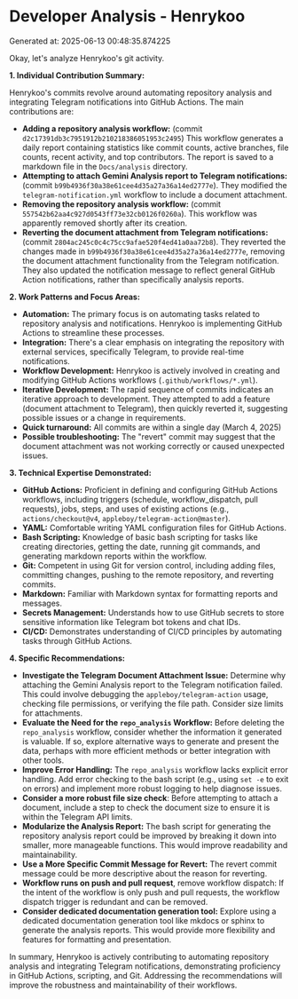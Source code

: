 # Developer Analysis - Henrykoo
Generated at: 2025-06-13 00:48:35.874225

Okay, let's analyze Henrykoo's git activity.

**1. Individual Contribution Summary:**

Henrykoo's commits revolve around automating repository analysis and integrating Telegram notifications into GitHub Actions.  The main contributions are:

*   **Adding a repository analysis workflow:** (commit `d2c17391db3c7951912b210218386051953c2495`) This workflow generates a daily report containing statistics like commit counts, active branches, file counts, recent activity, and top contributors.  The report is saved to a markdown file in the `Docs/analysis` directory.
*   **Attempting to attach Gemini Analysis report to Telegram notifications:** (commit `b99b4936f30a38e61cee4d35a27a36a14ed2777e`). They modified the `telegram-notification.yml` workflow to include a document attachment.
*   **Removing the repository analysis workflow:** (commit `557542b62aa4c927d0543ff73e32cb0126f0260a`). This workflow was apparently removed shortly after its creation.
*   **Reverting the document attachment from Telegram notifications:** (commit `2804ac245c0c4c75cc9afae520f4ed41a0aa72b8`). They reverted the changes made in `b99b4936f30a38e61cee4d35a27a36a14ed2777e`, removing the document attachment functionality from the Telegram notification. They also updated the notification message to reflect general GitHub Action notifications, rather than specifically analysis reports.

**2. Work Patterns and Focus Areas:**

*   **Automation:** The primary focus is on automating tasks related to repository analysis and notifications.  Henrykoo is implementing GitHub Actions to streamline these processes.
*   **Integration:** There's a clear emphasis on integrating the repository with external services, specifically Telegram, to provide real-time notifications.
*   **Workflow Development:** Henrykoo is actively involved in creating and modifying GitHub Actions workflows (`.github/workflows/*.yml`).
*   **Iterative Development:** The rapid sequence of commits indicates an iterative approach to development.  They attempted to add a feature (document attachment to Telegram), then quickly reverted it, suggesting possible issues or a change in requirements.
*   **Quick turnaround:** All commits are within a single day (March 4, 2025)
*   **Possible troubleshooting:** The "revert" commit may suggest that the document attachment was not working correctly or caused unexpected issues.

**3. Technical Expertise Demonstrated:**

*   **GitHub Actions:**  Proficient in defining and configuring GitHub Actions workflows, including triggers (schedule, workflow\_dispatch, pull requests), jobs, steps, and uses of existing actions (e.g., `actions/checkout@v4`, `appleboy/telegram-action@master`).
*   **YAML:** Comfortable writing YAML configuration files for GitHub Actions.
*   **Bash Scripting:**  Knowledge of basic bash scripting for tasks like creating directories, getting the date, running git commands, and generating markdown reports within the workflow.
*   **Git:** Competent in using Git for version control, including adding files, committing changes, pushing to the remote repository, and reverting commits.
*   **Markdown:** Familiar with Markdown syntax for formatting reports and messages.
*   **Secrets Management:** Understands how to use GitHub secrets to store sensitive information like Telegram bot tokens and chat IDs.
*   **CI/CD:** Demonstrates understanding of CI/CD principles by automating tasks through GitHub Actions.

**4. Specific Recommendations:**

*   **Investigate the Telegram Document Attachment Issue:** Determine why attaching the Gemini Analysis report to the Telegram notification failed.  This could involve debugging the `appleboy/telegram-action` usage, checking file permissions, or verifying the file path. Consider size limits for attachments.
*   **Evaluate the Need for the `repo_analysis` Workflow:** Before deleting the `repo_analysis` workflow, consider whether the information it generated is valuable. If so, explore alternative ways to generate and present the data, perhaps with more efficient methods or better integration with other tools.
*   **Improve Error Handling:**  The `repo_analysis` workflow lacks explicit error handling. Add error checking to the bash script (e.g., using `set -e` to exit on errors) and implement more robust logging to help diagnose issues.
*   **Consider a more robust file size check**: Before attempting to attach a document, include a step to check the document size to ensure it is within the Telegram API limits.
*   **Modularize the Analysis Report:** The bash script for generating the repository analysis report could be improved by breaking it down into smaller, more manageable functions. This would improve readability and maintainability.
*   **Use a More Specific Commit Message for Revert:** The revert commit message could be more descriptive about the reason for reverting.
*    **Workflow runs on push and pull request**, remove workflow dispatch: If the intent of the workflow is only push and pull requests, the workflow dispatch trigger is redundant and can be removed.
*   **Consider dedicated documentation generation tool:** Explore using a dedicated documentation generation tool like mkdocs or sphinx to generate the analysis reports. This would provide more flexibility and features for formatting and presentation.

In summary, Henrykoo is actively contributing to automating repository analysis and integrating Telegram notifications, demonstrating proficiency in GitHub Actions, scripting, and Git. Addressing the recommendations will improve the robustness and maintainability of their workflows.
